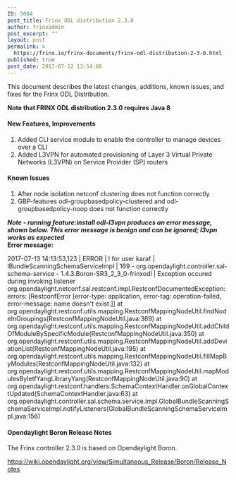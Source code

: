 ```yaml
---
ID: 5004
post_title: Frinx ODL distribution 2.3.0
author: frinxadmin
post_excerpt: ""
layout: post
permalink: >
  https://frinx.io/frinx-documents/frinx-odl-distribution-2-3-0.html
published: true
post_date: 2017-07-12 13:54:06
---
```

This document describes the latest changes, additions, known issues, and fixes for the Frinx ODL Distribution.<!--more-->

**Note that FRINX ODL distribution 2.3.0 requires Java 8**

#### New Features, Improvements

1.  Added CLI service module to enable the controller to manage devices over a CLI 
2.  Added L3VPN for automated provisioning of Layer 3 Virtual Private Networks (L3VPN) on Service Provider (SP) routers

#### Known Issues

1.  After node isolation netconf clustering does not function correctly
2.  GBP-features odl-groupbasedpolicy-clustered and odl-groupbasedpolicy-noop does not function correctly

***Note - running feature:install odl-l3vpn produces an error message, shown below. This error message is benign and can be ignored; l3vpn works as expected*  
Error message:**

2017-07-13 14:13:53,123 | ERROR | l for user karaf | lBundleScanningSchemaServiceImpl | 169 - org.opendaylight.controller.sal-schema-service - 1.4.3.Boron-SR3_2_3_0-frinxodl | Exception occured during invoking listener  
org.opendaylight.netconf.sal.restconf.impl.RestconfDocumentedException: errors: [RestconfError [error-type: application, error-tag: operation-failed, error-message: name doesn't exist.]] at org.opendaylight.restconf.utils.mapping.RestconfMappingNodeUtil.findNodeInGroupings(RestconfMappingNodeUtil.java:369) at org.opendaylight.restconf.utils.mapping.RestconfMappingNodeUtil.addChildOfModuleBySpecificModule(RestconfMappingNodeUtil.java:350) at org.opendaylight.restconf.utils.mapping.RestconfMappingNodeUtil.addDeviationList(RestconfMappingNodeUtil.java:195) at org.opendaylight.restconf.utils.mapping.RestconfMappingNodeUtil.fillMapByModules(RestconfMappingNodeUtil.java:132) at org.opendaylight.restconf.utils.mapping.RestconfMappingNodeUtil.mapModulesByIetfYangLibraryYang(RestconfMappingNodeUtil.java:90) at org.opendaylight.restconf.handlers.SchemaContextHandler.onGlobalContextUpdated(SchemaContextHandler.java:63) at org.opendaylight.controller.sal.schema.service.impl.GlobalBundleScanningSchemaServiceImpl.notifyListeners(GlobalBundleScanningSchemaServiceImpl.java:156)

#### Opendaylight Boron Release Notes

The Frinx controller 2.3.0 is based on Opendaylight Boron.

<https://wiki.opendaylight.org/view/Simultaneous_Release/Boron/Release_Notes>
